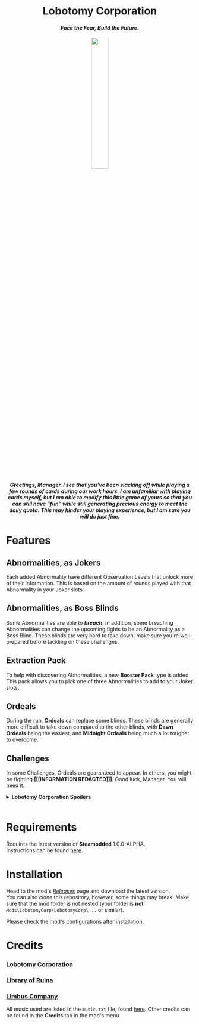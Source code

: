 <h1 align="center">Lobotomy Corporation</h1>
<h4 align="center"><i>Face the Fear, Build the Future.</i></h4>

<p align="center"><img src="assets/LobotomyCorporationLogo.png" style="width:30%" /></p>

<h5 align="center"><i>
Greetings, Manager. 
I see that you've been slacking off while playing a few rounds of cards during our work hours. 
I am unfamiliar with playing cards myself, but I am able to modify this little game of yours so that you can still have "fun" while still generating precious energy to meet the daily quota. 
This may hinder your playing experience, but I am sure you will do just fine.</i></h5>

# Features
## Abnormalities, as Jokers
Each added Abnormality have different Observation Levels that unlock more of their Information. 
This is based on the amount of rounds played with that Abnormality in your Joker slots.

## Abnormalities, as Boss Blinds
Some Abnormalities are able to ***breach***. 
In addition, some breaching Abnormalities can change the upcoming fights to be an Abnormality as a Boss Blind. 
These blinds are very hard to take down, make sure you're well-prepared before tackling on these challenges.

## Extraction Pack
To help with discovering Abnormalities, a new **Booster Pack** type is added. 
This pack allows you to pick one of three Abnormalities to add to your Joker slots.

## Ordeals
During the run, **Ordeals** can replace some blinds. These blinds are generally more difficult to take down compared to the other blinds, 
with **Dawn Ordeals** being the easiest, and **Midnight Ordeals** being much a lot tougher to overcome.

## Challenges
In some Challenges, Ordeals are guaranteed to appear. In others, you might be fighting **[[[INFORMATION REDACTED]]]**. 
Good luck, Manager. You will need it.

<details>
    <summary><b>Lobotomy Corporation Spoilers</b></summary>
    There are challenges that mirror the Sephirah Meltdowns experienced in the main game. 
    It is recommended that they should be experienced in the actual game before attempting them here.
</details><br>

# Requirements
Requires the latest version of **Steamodded** 1.0.0-ALPHA.  
Instructions can be found [here](https://github.com/Steamodded/smods/wiki).

# Installation
Head to the mod's *[Releases](https://github.com/Mysthaps/LobotomyCorp/releases/latest)* page and download the latest version.  
You can also *clone* this repository, however, some things may break. 
Make sure that the mod folder is not nested (your folder is **not** ``Mods\LobotomyCorp\LobotomyCorp\...`` or similar). 
 
Please check the mod's configurations after installation. 

# Credits
### **[Lobotomy Corporation](https://store.steampowered.com/app/568220/Lobotomy_Corporation__Monster_Management_Simulation/)**
### **[Library of Ruina](https://store.steampowered.com/app/1256670/Library_Of_Ruina/)**
### **[Limbus Company](https://store.steampowered.com/app/1973530/Limbus_Company/)** 

All music used are listed in the ``music.txt`` file, found [here](https://github.com/Mysthaps/LobotomyCorp/blob/main/music.txt).
Other credits can be found in the **Credits** tab in the mod's menu